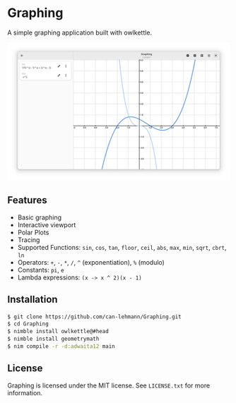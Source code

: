 # Graphing

A simple graphing application built with owlkettle.

![Screenshot](assets/screenshot.png)

## Features

- Basic graphing
- Interactive viewport
- Polar Plots
- Tracing
- Supported Functions: `sin`, `cos`, `tan`, `floor`, `ceil`, `abs`, `max`, `min`, `sqrt`, `cbrt`, `ln`
- Operators: `+`, `-`, `*`, `/`, `^` (exponentiation), `%` (modulo)
- Constants: `pi`, `e`
- Lambda expressions: `(x -> x ^ 2)(x - 1)`

## Installation

```bash
$ git clone https://github.com/can-lehmann/Graphing.git
$ cd Graphing
$ nimble install owlkettle@#head
$ nimble install geometrymath
$ nim compile -r -d:adwaita12 main
```

## License

Graphing is licensed under the MIT license.
See `LICENSE.txt` for more information.

